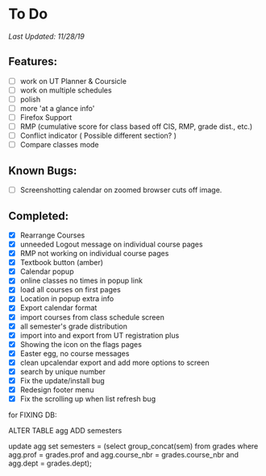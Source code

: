 # To Do
*Last Updated: 11/28/19*

## Features: 
- [ ] work on UT Planner & Coursicle
- [ ] work on multiple schedules
- [ ] polish
- [ ] more 'at a glance info'
- [ ] Firefox Support
- [ ] RMP (cumulative score for class based off CIS, RMP, grade dist., etc.)
- [ ] Conflict indicator ( Possible different section? )
- [ ] Compare classes mode

## Known Bugs:
- [ ] Screenshotting calendar on zoomed browser cuts off image.

## Completed:
- [x] Rearrange Courses
- [x] unneeded Logout message on individual course pages
- [x] RMP not working on individual course pages
- [x] Textbook button (amber)
- [x] Calendar popup
- [x] online classes no times in popup link 
- [x] load all courses on first pages
- [x] Location in popup extra info
- [x] Export calendar format 
- [x] import courses from class schedule screen
- [x] all semester's grade distribution
- [x] import into and export from UT registration plus
- [x] Showing the icon on the flags pages
- [x] Easter egg, no course messages
- [x] clean upcalendar export and add more options to screen
- [x] search by unique number
- [x] Fix the update/install bug
- [x] Redesign footer menu
- [x] Fix the scrolling up when list refresh bug

for FIXING DB: 

ALTER TABLE agg ADD semesters

update agg
set semesters = (select group_concat(sem) from grades where agg.prof = grades.prof and agg.course_nbr = grades.course_nbr and agg.dept = grades.dept);
